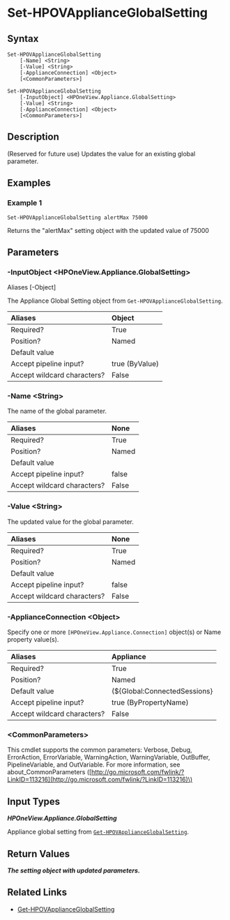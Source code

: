 ﻿---
description: (Reserved for future use) Update appliance global settings.
---

# Set-HPOVApplianceGlobalSetting

## Syntax

```text
Set-HPOVApplianceGlobalSetting
    [-Name] <String>
    [-Value] <String>
    [-ApplianceConnection] <Object>
    [<CommonParameters>]
```

```text
Set-HPOVApplianceGlobalSetting
    [-InputObject] <HPOneView.Appliance.GlobalSetting>
    [-Value] <String>
    [-ApplianceConnection] <Object>
    [<CommonParameters>]
```

## Description

(Reserved for future use) Updates the value for an existing global parameter.

## Examples

###  Example 1 

```text
Set-HPOVApplianceGlobalSetting alertMax 75000

```

Returns the "alertMax" setting object with the updated value of 75000

## Parameters

### -InputObject &lt;HPOneView.Appliance.GlobalSetting&gt;

Aliases [-Object]

The Appliance Global Setting object from `Get-HPOVApplianceGlobalSetting`.

| Aliases | Object |
| :--- | :--- |
| Required? | True |
| Position? | Named |
| Default value |  |
| Accept pipeline input? | true (ByValue) |
| Accept wildcard characters? | False |

### -Name &lt;String&gt;

The name of the global parameter.

| Aliases | None |
| :--- | :--- |
| Required? | True |
| Position? | Named |
| Default value |  |
| Accept pipeline input? | false |
| Accept wildcard characters? | False |

### -Value &lt;String&gt;

The updated value for the global parameter.

| Aliases | None |
| :--- | :--- |
| Required? | True |
| Position? | Named |
| Default value |  |
| Accept pipeline input? | false |
| Accept wildcard characters? | False |

### -ApplianceConnection &lt;Object&gt;

Specify one or more `[HPOneView.Appliance.Connection]` object(s) or Name property value(s).

| Aliases | Appliance |
| :--- | :--- |
| Required? | True |
| Position? | Named |
| Default value | (${Global:ConnectedSessions} | ? Default) |
| Accept pipeline input? | true (ByPropertyName) |
| Accept wildcard characters? | False |

### &lt;CommonParameters&gt;

This cmdlet supports the common parameters: Verbose, Debug, ErrorAction, ErrorVariable, WarningAction, WarningVariable, OutBuffer, PipelineVariable, and OutVariable. For more information, see about\_CommonParameters \([http://go.microsoft.com/fwlink/?LinkID=113216](http://go.microsoft.com/fwlink/?LinkID=113216)\)

## Input Types

_**HPOneView.Appliance.GlobalSetting**_

Appliance global setting from [`Get-HPOVApplianceGlobalSetting`](get-hpovapplianceglobalsetting.md).

## Return Values

_**The setting object with updated parameters.**_



## Related Links

* [Get-HPOVApplianceGlobalSetting](get-hpovapplianceglobalsetting.md)
